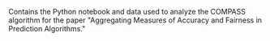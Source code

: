 Contains the Python notebook and data used to analyze the COMPASS algorithm for the paper "Aggregating Measures of Accuracy and Fairness in Prediction Algorithms." 
